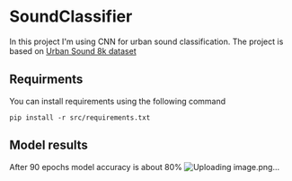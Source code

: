 # SoundClassifier
In this project I'm using CNN for urban sound classification.
The project is based on [Urban Sound 8k dataset](https://urbansounddataset.weebly.com/urbansound8k.html)

## Requirments
You can install requirements using the following command
```[shell]
pip install -r src/requirements.txt
```
## Model results
After 90 epochs model accuracy is about 80%
![Uploading image.png…]()

